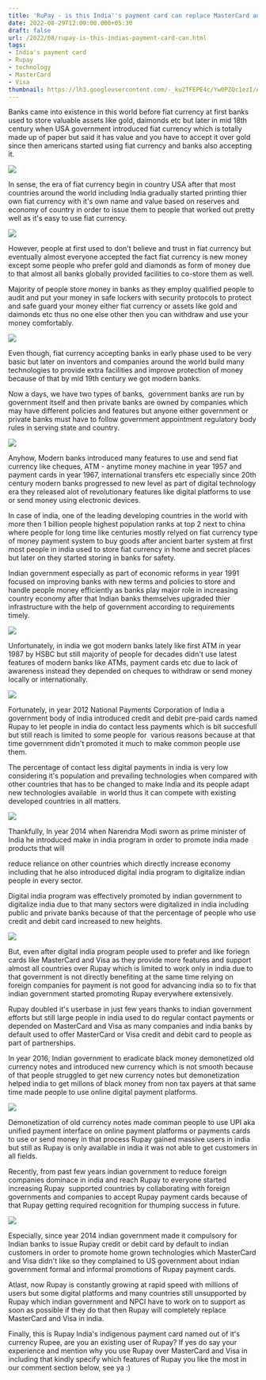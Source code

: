 ```yaml
---
title: 'RuPay - is this India''s payment card can replace MasterCard and Visa.'
date: 2022-08-29T12:00:00.000+05:30
draft: false
url: /2022/08/rupay-is-this-indias-payment-card-can.html
tags: 
- India's payment card
- Rupay
- technology
- MasterCard
- Visa
thumbnail: https://lh3.googleusercontent.com/-_ku2TFEPE4c/Yw0PZQc1ezI/AAAAAAAANXk/bFf1GYVtLDoHXK_slz6ecELuOcATL1wMACNcBGAsYHQ/s1600/1661800288357676-0.png
---
```


  

  

Banks came into existence in this world before fiat currency at first banks used to store valuable assets like gold, daimonds etc but later in mid 18th century when USA government introduced fiat currency which is totally made up of paper but said it has value and you have to accept it over gold since then americans started using fiat currency and banks also accepting it.  

  

 ![](https://lh3.googleusercontent.com/-jM_cuy4ke0Q/Yw28kUS84kI/AAAAAAAANYQ/kYLgTyaBQu0uPxysAGIl3n629hlSeKjhACNcBGAsYHQ/s1600/1661844621247464-0.png) 

  

  

In sense, the era of fiat currency begin in country USA after that most countries around the world including India gradually started printing thier own fiat currency with it's own name and value based on reserves and economy of country in order to issue them to people that worked out pretty well as it's easy to use fiat currency.

  

 ![](https://lh3.googleusercontent.com/-pBkfQqpB1-o/Yw28jjMLqbI/AAAAAAAANYM/Bo-pSC2eWXYYxQXWStNrR98Ue-p0T5kngCNcBGAsYHQ/s1600/1661844617686203-1.png) 

  

  

However, people at first used to don't believe and trust in fiat currency but eventually almost everyone accepted the fact fiat currency is new money except some people who prefer gold and diamonds as form of money due to that almost all banks globally provided facilities to co-store them as well.

  

Majority of people store money in banks as they employ qualified people to audit and put your money in safe lockers with security protocols to protect and safe guard your money either fiat currency or assets like gold and daimonds etc thus no one else other then you can withdraw and use your money comfortably.

  

 ![](https://lh3.googleusercontent.com/-CfSIGO7pjGs/Yw28ikdNUXI/AAAAAAAANYI/xHPDBuENSksNbuUe296H6aDKWqmly7xhACNcBGAsYHQ/s1600/1661844613702010-2.png) 

  

  

Even though, fiat currency accepting banks in early phase used to be very basic but later on inventors and companies around the world build many technologies to provide extra facilities and improve protection of money because of that by mid 19th century we got modern banks.

  

Now a days, we have two types of banks,  government banks are run by government itself and then private banks are owned by companies which may have different policies and features but anyone either government or private banks must have to follow government appointment regulatory body rules in serving state and country.

  

 ![](https://lh3.googleusercontent.com/-GgB922TpFb4/Yw28hgvAgBI/AAAAAAAANYE/UlgPlbPWZQApqNkuPToaBvdfDQXxmzzdACNcBGAsYHQ/s1600/1661844609522624-3.png) 

  

  

Anyhow, Modern banks introduced many features to use and send fiat currency like cheques, ATM - anytime money machine in year 1957 and payment cards in year 1967, international transfers etc especially since 20th century modern banks progressed to new level as part of digital technology era they released alot of revolutionary features like digital platforms to use or send money using electronic devices.

  

In case of india, one of the leading developing countries in the world with more then 1 billion people highest population ranks at top 2 next to china where people for long time like centuries mostly relyed on fiat currency type of money payment system to buy goods after ancient barter system at first most people in india used to store fiat currency in home and secret places but later on they started storing in banks for safety.

  

Indian government especially as part of economic reforms in year 1991 focused on improving banks with new terms and policies to store and handle people money efficiently as banks play major role in increasing country economy after that Indian banks themselves upgraded thier infrastructure with the help of government according to requirements timely.

  

 ![](https://lh3.googleusercontent.com/-1tDfoAc9klc/Yw28ghJwPbI/AAAAAAAANYA/wloHtjlMRcsoQB0v3C0Wv9w4OCf_nMrRwCNcBGAsYHQ/s1600/1661844605947910-4.png) 

  

  

Unfortunately, in india we got modern banks lately like first ATM in year 1987 by HSBC but still majority of people for decades didn't use latest features of modern banks like ATMs, payment cards etc due to lack of awareness instead they depended on cheques to withdraw or send money locally or internationally.

  

 ![](https://lh3.googleusercontent.com/-I8-eeOegnMs/Yw28flQ_wmI/AAAAAAAANX8/wT76nY8g4AM2i-7M8J2yt7dwWmxYNRQ-gCNcBGAsYHQ/s1600/1661844602317738-5.png) 

  

  

Fortunately, in year 2012 National Payments Corporation of India a government body of india introduced credit and debit pre-paid cards named Rupay to let people in india do contact less payments which is bit succesfull but still reach is limited to some people for  various reasons because at that time government didn't promoted it much to make common people use them.

  

The percentage of contact less digital payments in india is very low considering it's population and prevailing technologies when compared with other countries that has to be changed to make India and its people adapt new technologies available  in world thus it can compete with existing developed countries in all matters.

  

 ![](https://lh3.googleusercontent.com/-7BI4-T0oYWQ/Yw28erBj46I/AAAAAAAANX4/zlt2VjycFe8UtYiBeyCXknaWOfxTARWXACNcBGAsYHQ/s1600/1661844598196236-6.png) 

  

  

Thankfully, In year 2014 when Narendra Modi sworn as prime minister of India he introduced make in india program in order to promote india made products that will 

reduce reliance on other countries which directly increase economy including that he also introduced digital india program to digitalize indian people in every sector.

  

Digital india program was effectively promoted by indian government to digitalize india due to that many sectors were digitalized in india including public and private banks because of that the percentage of people who use credit and debit card increased to new heights.

  

 ![](https://lh3.googleusercontent.com/-dum-is6B_E0/Yw28dmWgq4I/AAAAAAAANX0/r8zh6SG5-uMaC8nRu5yE2xjF_5NbMVn5ACNcBGAsYHQ/s1600/1661844594137104-7.png) 

  

But, even after digital india program people used to prefer and like foriegn cards like MasterCard and Visa as they provide more features and support almost all countries over Rupay which is limited to work only in india due to that government is not directly benefiting at the same time relying on foreign companies for payment is not good for advancing india so to fix that indian government started promoting Rupay everywhere extensively.

  

Rupay doubled it's userbase in just few years thanks to indian government efforts but still large people in india used to do regular contact payments or depended on MasterCard and Visa as many companies and india banks by default used to offer MasterCard or Visa credit and debit card to people as part of partnerships.

  

In year 2016, Indian government to eradicate black money demonetized old currency notes and introduced new currency which is not smooth because of that people struggled to get new currency notes but demonetization helped india to get millons of black money from non tax payers at that same time made people to use online digital payment platforms.

  

 ![](https://lh3.googleusercontent.com/-pLBxNGrAjg0/Yw28csT9TKI/AAAAAAAANXw/7hE9W18XtBgV_xD3RcdmiuQw9nEleM1dQCNcBGAsYHQ/s1600/1661844590723772-8.png) 

  

  

Demonetization of old currency notes made comman people to use UPI aka unified payment interface on online payment platforms or payments cards to use or send money in that process Rupay gained massive users in india but still as Rupay is only available in india it was not able to get customers in all fields.

  

Recently, from past few years indian government to reduce foreign companies dominace in india and reach Rupay to everyone started increasing Rupay  supported countries by collaborating with foreign governments and companies to accept Rupay payment cards because of that Rupay getting required recognition for thumping success in future.

  

 ![](https://lh3.googleusercontent.com/-f98pRx16128/Yw28bzPOW-I/AAAAAAAANXs/32P4vAniidQGgQ8Bgud1jdBcM_ze-Y-wwCNcBGAsYHQ/s1600/1661844586990779-9.png) 

  

  

Especially, since year 2014 indian government made it compulsory for Indian banks to issue Rupay credit or debit card by default to indian customers in order to promote home grown technologies which MasterCard and Visa didn't like so they complained to US government about indian government formal and informal promotions of Rupay payment cards.

  

Atlast, now Rupay is constantly growing at rapid speed with millions of users but some digital platforms and many countries still unsupported by Rupay which indian government and NPCI have to work on to support as soon as possible if they do that then Rupay will completely replace MasterCard and Visa in india.

  

Finally, this is Rupay India's indigenous payment card named out of it's currency Rupee, are you an existing user of Rupay? If yes do say your experience and mention why you use Rupay over MasterCard and Visa in including that kindly specify which features of Rupay you like the most in our comment section below, see ya :)